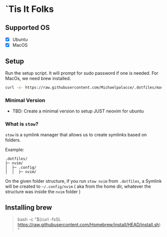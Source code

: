 # `Tis It Folks

## Supported OS

- [x] Ubuntu
- [x] MacOS

## Setup

Run the setup script. It will prompt for sudo password if one is needed.
For MacOs, we need brew installed.

```bash
curl -o- https://raw.githubusercontent.com/Michaelpalacce/.dotfiles/master/setup.sh | bash
```

### Minimal Version

- TBD: Create a minimal version to setup JUST neovim for ubuntu

### What is `stow`?

`stow` is a symlink manager that allows us to create symlinks based on folders.

Example:
```ascii
.dotfiles/
├─ nvim/
│  ├─ .config/
│  │  ├─ nvim/

```

On the given folder structure, if you run `stow nvim` from `.dotfiles`, a Symlink will be created to `~/.config/nvim` ( aka from the home dir, whatever the structure was inside the `nvim` folder )

## Installing brew

> bash -c "$(curl -fsSL https://raw.githubusercontent.com/Homebrew/install/HEAD/install.sh)"
